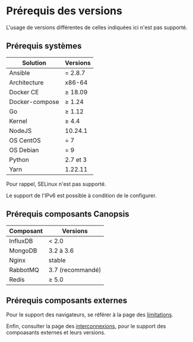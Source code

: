 # Prérequis des versions

L'usage de versions différentes de celles indiquées ici n'est pas supporté.

## Prérequis systèmes

Solution       | Versions   |
---------------|------------|
Ansible        | = 2.8.7    |
Architecture   | x86-64     |
Docker CE      | ≥ 18.09    |
Docker-compose | ≥ 1.24     |
Go             | ≥ 1.12     |
Kernel         | ≥ 4.4      |
NodeJS         | 10.24.1    |
OS CentOS      | = 7        |
OS Debian      | = 9        |
Python         | 2.7 et 3   |
Yarn           | 1.22.11    |

Pour rappel, SELinux n'est pas supporté. 

Le support de l'IPv6 est possible à condition de le configurer.

## Prérequis composants Canopsis

Composant | Versions         |
----------|------------------|
InfluxDB  | < 2.0            |
MongoDB   | 3.2 à 3.6        |
Nginx     | stable           |
RabbotMQ  | 3.7 (recommandé) |
Redis     | ≥ 5.0            |

## Prérequis composants externes

Pour le support des navigateurs, se référer à la page des [limitations](../../guide-utilisation/limitations/index.md#compatibilite-des-anciens-navigateurs).

Enfin, consulter la page des [interconnexions](../../interconnexions/index.md), pour le support des compoasants externes et leurs versions.
